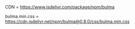 CDN = https://www.jsdelivr.com/package/npm/bulma

bulma.min.css = https://cdn.jsdelivr.net/npm/bulma@0.8.0/css/bulma.min.css
